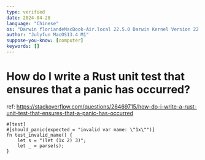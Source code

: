 ```yaml
---
type: verified
date: 2024-04-28
language: "Chinese"
os: "Darwin floriandeMacBook-Air.local 22.5.0 Darwin Kernel Version 22.5.0: Mon Apr 24 20:53:44 PDT 2023; root:xnu-8796.121.2~5/RELEASE_ARM64_T8103 arm64"
author: "Julyfun MacOS13.4 M1"
suppose-you-know: [computer]
keywords: []
---
```


# How do I write a Rust unit test that ensures that a panic has occurred?

ref: https://stackoverflow.com/questions/26469715/how-do-i-write-a-rust-unit-test-that-ensures-that-a-panic-has-occurred

```
#[test]
#[should_panic(expected = "invalid var name: \"1x\"")]
fn test_invalid_name() {
    let s = "(let (1x 2) 3)";
    let _ = parse(s);
}
```

